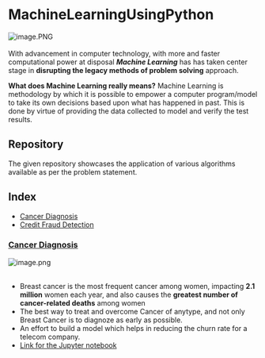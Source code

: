 # MachineLearningUsingPython
![image.PNG](image/banner.PNG)<br><br>
With advancement in computer technology, with more and faster computational power at disposal ___Machine Learning___ has has taken center stage in __disrupting the legacy methods of problem solving__ approach.<br>

__What does Machine Learning really means?__
Machine Learning is methodology by which it is possible to empower a computer program/model to take its own decisions based upon what has happened in past. This is done by virtue of providing the data collected to model and verify the test results.<br>

## Repository 
The given repository showcases the application of various algorithms available as per the problem statement.

## Index

- [Cancer Diagnosis](#section1)<br>
- [Credit Fraud Detection](#section2)<br>

<a id=section1></a>
### [Cancer Diagnosis](./CancerDiagnosis)
![image.png](image/can1.png)<br><br>
- Breast cancer is the most frequent cancer among women, impacting __2.1 million__ women each year, and also causes the __greatest number of cancer-related deaths__ among women
- The best way to treat and overcome Cancer of anytype, and not only Breast Cancer is to diagnoze as early as possible.
- An effort to build a model which helps in reducing the churn rate for a telecom company.
- [Link for the Jupyter notebook](./CancerDiagnosis/Cancer_Diagnosis.ipynb)


